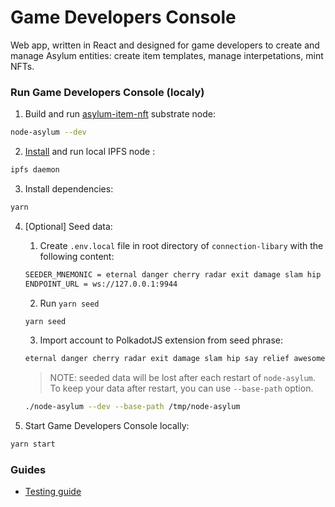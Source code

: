 # Game Developers Console

Web app, written in React and designed for game developers to create and manage Asylum entities: create item templates, manage interpetations, mint NFTs.

### Run Game Developers Console (localy)

1. Build and run [asylum-item-nft](https://gitlab.com/asylum-space/asylum-item-nft) substrate node:
```bash
node-asylum --dev
```

2. [Install](https://docs.ipfs.io/install/command-line/#official-distributions) and run local IPFS node :
```bash
ipfs daemon
```

3. Install dependencies:
```bash
yarn
```

4. [Optional] Seed data:
    1. Create `.env.local` file in root directory of `connection-libary` with the following content:
    ```bash
    SEEDER_MNEMONIC = eternal danger cherry radar exit damage slam hip say relief awesome middle
    ENDPOINT_URL = ws://127.0.0.1:9944
    ```
   2. Run `yarn seed`
    ```bash
    yarn seed
    ```
   3. Import account to PolkadotJS extension from seed phrase:
    ```bash 
    eternal danger cherry radar exit damage slam hip say relief awesome middle
    ```
   > NOTE: seeded data will be lost after each restart of `node-asylum`. To keep your data after restart, you can use `--base-path` option.
   ```bash
   ./node-asylum --dev --base-path /tmp/node-asylum
   ```
   
5. Start Game Developers Console locally:
```bash 
yarn start
```

### Guides

- [Testing guide](docs/testing-guide.md)

